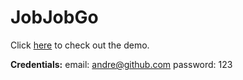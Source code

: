 # **JobJobGo**

Click [here](https://userclassgit.github.io/job-job-go/) to check out the demo.

**Credentials:**
email: andre@github.com
password: 123